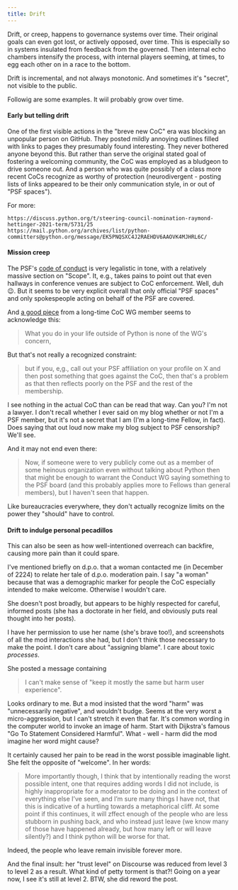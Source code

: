 ```yaml
---
title: Drift
---
```


Drift, or creep, happens to governance systems over time. Their original goals can even got lost, or actively opposed, over time. This is
especially so in systems insulated from feedback from the governed. Then internal echo chambers intensify the process, with internal players
seeming, at times, to egg each other on in a race to the bottom.

Drift is incremental, and not always monotonic. And sometimes it's "secret", not visible to the public.

Followig are some examples. It wiil probably grow over time.

#### Early but telling drift

One of the first visible actions in the "breve new CoC" era was blocking an unpopular person on GitHub. They posted
mildly annoying outlines filled with links to pages they presumably found interesting. They never bothered anyone beyond this.
But rather than serve the original stated goal of fostering a welcoming community, the CoC was employed as a bludgeon to
drive someone out. And a person who was quite possibly of a class more recent CoCs recognize as worthy of protection
(neurodivergent - posting lists of links appeared to be their only communication style, in or out of "PSF spaces").

For more:

```
https://discuss.python.org/t/steering-council-nomination-raymond-hettinger-2021-term/5731/25
https://mail.python.org/archives/list/python-committers@python.org/message/EK5PNQSXC4J2RAEHDV6AAOVK4MJHRL6C/
```

#### Mission creep

The PSF's [code of conduct](https://policies.python.org/python.org/code-of-conduct/) is very legalistic in tone,
with a relatively massive section on "Scope". It, e.g., takes pains to point out that even hallways in conference
venues are subject to CoC enforcement. Well, duh :wink:. But it seems to be very explicit overall that only official
"PSF spaces" and only spokespeople acting on behalf of the PSF are covered.

And [a good piece](https://snarky.ca/what-the-psf-conduct-wg-does/) from a long-time CoC WG member seems to acknowledge this:

> What you do in your life outside of Python is none of the WG's concern,

But that's not really a recognized constraint:

> but if you, e,g., call out your PSF affiliation on your profile on X and then post something that goes against
> the CoC, then that's a problem as that then reflects poorly on the PSF and the rest of the membership.

I see nothing in the actual CoC than can be read that way. Can you? I'm not a lawyer. I don't recall whether
I ever said on my blog whether or not I'm a PSF member, but it's not a secret that I am (I'm a long-time Fellow,
in fact). Does saying that out loud now make my blog subject to PSF censorship? We'll see.

And it may not end even there:

> Now, if someone were to very publicly come out as a member of some heinous organization even without talking about
> Python then that might be enough to warrant the Conduct WG saying something to the PSF board (and this probably
> applies more to Fellows than general members), but I haven't seen that happen.

Like bureaucracies everywhere, they don't actually recognize limits on the power they "should" have to control.

#### Drift to indulge personal pecadillos

This can also be seen as how well-intentioned overreach can backfire, causing more pain than it could spare.

I've mentioned briefly on d.p.o. that a woman contacted me (in December of 2224) to relate her tale of d.p.o.
moderation pain. I say "a woman" because that was a demographic marker for people the CoC especially intended
to make welcome. Otherwise I wouldn't care.

She doesn't post broadly, but appears to be highly respected for careful, informed posts (she has a doctorate
in her field, and obviously puts real thought into her posts).

I have her permission to use her name (she's brave too!), and screenshots of all the mod interactions she had, 
but I don't think those necessary to make the point. I don't care about "assigning blame". I care about
toxic _processes_.

She posted a message containing

> I can't make sense of "keep it mostly the same but harm user experience".

Looks ordinary to me. But a mod insisted that the word "harm" was "unnecessarily negative", and wouldn't budge.
Seems at the very worst a micro-aggression, but I can't stretch it even that far. It's common wording in the computer
world to invoke an image of harm. Start with Dijkstra's famous "Go To Statement Considered Harmful".
What - well - harm did the mod imagine her word might cause?

It certainly caused her pain to be read in the worst possible imaginable light. She felt the opposite
of "welcome". In her words:

> More importantly though, I think that by intentionally reading the worst possible intent, one that requires adding
> words I did not include, is highly inappropriate for a moderator to be doing and in the context of everything else
> I’ve seen, and I’m sure many things I have not, that this is indicative of a hurtling towards a metaphorical
> cliff. At some point if this continues, it will zffect enough of the people who are less stubborn in pushing back,
> and who instead just leave (we know many of those have happened already, but how many left or will leave silently?) and
> I think python will be worse for that.

Indeed, the people who leave remain invisible forever more.

And the final insult: her "trust level" on Discourse was reduced from level 3 to level 2 as a result. What kind
of petty torment is that?! Going on a year now, I see it's still at level 2. BTW, she did reword the post.
